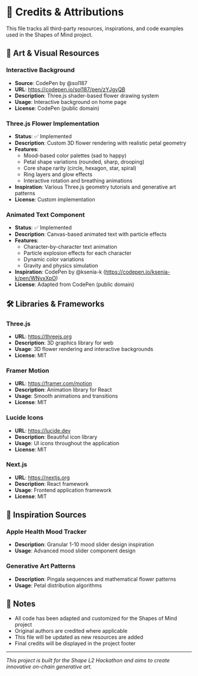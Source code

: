 # 🌸 Credits & Attributions

This file tracks all third-party resources, inspirations, and code examples used in the Shapes of Mind project.

## 🎨 Art & Visual Resources

### Interactive Background
- **Source**: CodePen by @sol187
- **URL**: https://codepen.io/sol187/pen/zYJgyQB
- **Description**: Three.js shader-based flower drawing system
- **Usage**: Interactive background on home page
- **License**: CodePen (public domain)

### Three.js Flower Implementation
- **Status**: ✅ Implemented
- **Description**: Custom 3D flower rendering with realistic petal geometry
- **Features**: 
  - Mood-based color palettes (sad to happy)
  - Petal shape variations (rounded, sharp, drooping)
  - Core shape rarity (circle, hexagon, star, spiral)
  - Ring layers and glow effects
  - Interactive rotation and breathing animations
- **Inspiration**: Various Three.js geometry tutorials and generative art patterns
- **License**: Custom implementation

### Animated Text Component
- **Status**: ✅ Implemented
- **Description**: Canvas-based animated text with particle effects
- **Features**:
  - Character-by-character text animation
  - Particle explosion effects for each character
  - Dynamic color variations
  - Gravity and physics simulation
- **Inspiration**: CodePen by @ksenia-k (https://codepen.io/ksenia-k/pen/WNyxXpO)
- **License**: Adapted from CodePen (public domain)

## 🛠️ Libraries & Frameworks

### Three.js
- **URL**: https://threejs.org
- **Description**: 3D graphics library for web
- **Usage**: 3D flower rendering and interactive backgrounds
- **License**: MIT

### Framer Motion
- **URL**: https://framer.com/motion
- **Description**: Animation library for React
- **Usage**: Smooth animations and transitions
- **License**: MIT

### Lucide Icons
- **URL**: https://lucide.dev
- **Description**: Beautiful icon library
- **Usage**: UI icons throughout the application
- **License**: MIT

### Next.js
- **URL**: https://nextjs.org
- **Description**: React framework
- **Usage**: Frontend application framework
- **License**: MIT

## 🎯 Inspiration Sources

### Apple Health Mood Tracker
- **Description**: Granular 1-10 mood slider design inspiration
- **Usage**: Advanced mood slider component design

### Generative Art Patterns
- **Description**: Pingala sequences and mathematical flower patterns
- **Usage**: Petal distribution algorithms

## 📝 Notes

- All code has been adapted and customized for the Shapes of Mind project
- Original authors are credited where applicable
- This file will be updated as new resources are added
- Final credits will be displayed in the project footer

---

*This project is built for the Shape L2 Hackathon and aims to create innovative on-chain generative art.*
